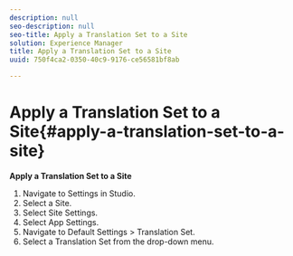 ```yaml
---
description: null
seo-description: null
seo-title: Apply a Translation Set to a Site
solution: Experience Manager
title: Apply a Translation Set to a Site
uuid: 750f4ca2-0350-40c9-9176-ce56581bf8ab

---
```


# Apply a Translation Set to a Site{#apply-a-translation-set-to-a-site}

**Apply a Translation Set to a Site**

1. Navigate to Settings in Studio.
1. Select a Site.
1. Select Site Settings.
1. Select App Settings.
1. Navigate to Default Settings > Translation Set.
1. Select a Translation Set from the drop-down menu.